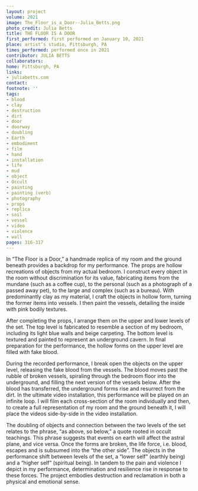 ```yaml
---
layout: project
volume: 2021
image: The_Floor_is_a_Door--Julia_Betts.png
photo_credit: Julia Betts
title: THE FLOOR IS A DOOR
first_performed: first performed on January 10, 2021
place: artist’s studio, Pittsburgh, PA
times_performed: performed once in 2021
contributor: JULIA BETTS
collaborators:
home: Pittsburgh, PA
links:
- juliabetts.com
contact:
footnote: ''
tags:
- blood
- clay
- destruction
- dirt
- door
- doorway
- doubling
- Earth
- embodiment
- film
- hand
- installation
- life
- mud
- object
- Occult
- painting
- painting (verb)
- photography
- props
- replica
- soil
- vessel
- video
- violence
- wall
pages: 316-317
---
```


In “The Floor is a Door,” a handmade replica of my room and the ground beneath provides a backdrop for my performance. The props are hollow recreations of objects from my actual bedroom. I construct every object in the room without discrimination for its value, fabricating items from the mundane (such as a coffee cup), to the personal (such as a photograph of a passed away pet), to the large and complex (such as a bureau). With predominantly clay as my material, I craft the objects in hollow form, turning the former items into vessels. I then paint the vessels, detailing the inside with pink bodily textures. 

After completing the props, I arrange them on the upper and lower levels of the set. The top level is fabricated to resemble a section of my bedroom, including its light blue walls and beige carpeting. The bottom level is textured and painted to represent an underground cavern. In final preparation for the performance, the hollow forms on the upper level are filled with fake blood.

During the recorded performance, I break open the objects on the upper level, releasing the fake blood from the vessels. The blood moves past the rubble of broken vessels, spiraling through the bedroom floor into the underground, and filling the next version of the vessels below. After the blood has transferred, the underground forms rise and resurrect from the dirt. In the ultimate video installation, this performance will be played on an infinite loop. I will film each cross-section of the room individually and then, to create a full representation of my room and the ground beneath it, I will place the videos side-by-side in the video installation.

The doubling of objects and connection between the two levels of the set relates to the phrase, “as above, so below,” a quote rooted in occult teachings. This phrase suggests that events on earth will affect the astral plane, and vice versa. Once the forms are broken, the life force, i.e. blood, escapes and is subsumed into the “the other side”. The objects in the performance shift between levels of the set, a “lower self” (earthly being) and a “higher self” (spiritual being). In tandem to the pain and violence I depict in my performance, determination and resilience rise in response to these forces. The project embodies destruction and reclamation in both a physical and emotional sense.